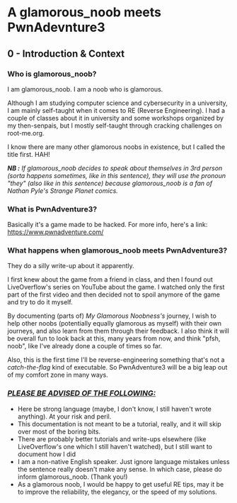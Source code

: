 # A glamorous_noob meets PwnAdevnture3

##  0 - Introduction & Context

### Who is glamorous_noob? 

I am glamorous_noob. I am a noob who is glamorous.

Although I am studying computer science and cybersecurity in a university, I am mainly self-taught when it comes to RE (Reverse Engineering). I had a couple of classes about it in university and some workshops organized by my then-senpais, but I mostly self-taught through cracking challenges on root-me.org.

I know there are many other glamorous noobs in existence, but I called the title first. HAH!

***NB :*** *If glamorous_noob decides to speak about themselves in 3rd person (sorta happens sometimes, like in this sentence), they will use the pronoun "they" (also like in this sentence) because glamorous_noob is a fan of Nathan Pyle's Strange Planet comics.*

### What is PwnAdventure3?

Basically it's a game made to be hacked. For more info, here's a link: https://www.pwnadventure.com/

### What happens when glamorous_noob meets PwnAdventure3?

They do a silly write-up about it apparently. 

I first knew about the game from a friend in class, and then I found out LiveOverflow's series on YouTube about the game. I watched only the first part of the first video and then decided not to spoil anymore of the game and try to do it myself.

By documenting (parts of) *My Glamorous Noobness's* journey, I wish to help other noobs (potentially equally glamorous as myself) with their own journeys, and also learn from them through their feedback.
I also think it will be overall fun to look back at this, many years from now, and think "pfsh, noob", like I've already done a couple of times so far.

Also, this is the first time I'll be reverse-engineering something that's not a *catch-the-flag* kind of executable. So PwnAdventure3 will be a big leap out of my comfort zone in many ways.

### *<u>PLEASE BE ADVISED OF THE FOLLOWING:</u>*

- Here be strong language (maybe, I don't know, I still haven't wrote anything). At your risk and peril.
- This documentation is not meant to be a tutorial, really, and it will skip over most of the boring bits.
- There are probably better tutorials and write-ups elsewhere (like LiveOverflow's one which I still haven't watched), but I still want to document how I did
- I am a non-native English speaker. Just ignore language mistakes unless the sentence really doesn't make any sense. In which case, please do inform glamorous_noob. (Thank you!)
- As a glamorous noob, I would be happy to get useful RE tips, may it be to improve the reliability, the elegancy, or the speed of my solutions.
